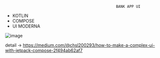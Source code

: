                                                       BANK APP UI

 - KOTLIN
 - COMPOSE
 - UI MODERNA

![image](https://github.com/pontoevirgula/BankAppUi/assets/13897464/165f7b03-dd05-4f28-b3cd-4f9b897a6683)

detail -> https://medium.com/@chsl200293/how-to-make-a-complex-ui-with-jetpack-compose-2f494ab62af7

                                                                                                         


                      
